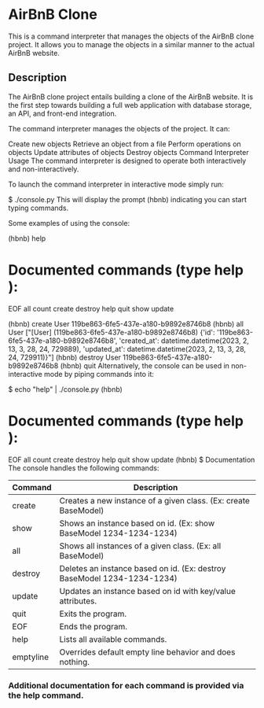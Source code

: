 # AirBnB Clone

This is a command interpreter that manages the objects of the AirBnB clone project. It allows you to manage the objects in a similar manner to the actual AirBnB website.

## Description

The AirBnB clone project entails building a clone of the AirBnB website. It is the first step towards building a full web application with database storage, an API, and front-end integration.

The command interpreter manages the objects of the project. It can:

Create new objects
Retrieve an object from a file
Perform operations on objects
Update attributes of objects
Destroy objects
Command Interpreter Usage
The command interpreter is designed to operate both interactively and non-interactively.

To launch the command interpreter in interactive mode simply run:

$ ./console.py
This will display the prompt (hbnb) indicating you can start typing commands.

Some examples of using the console:


(hbnb) help

Documented commands (type help <topic>):
========================================
EOF  all  count  create  destroy  help  quit  show  update

(hbnb) create User
119be863-6fe5-437e-a180-b9892e8746b8
(hbnb) all User
["[User] (119be863-6fe5-437e-a180-b9892e8746b8) {'id': '119be863-6fe5-437e-a180-b9892e8746b8', 'created_at': datetime.datetime(2023, 2, 13, 3, 28, 24, 729889), 'updated_at': datetime.datetime(2023, 2, 13, 3, 28, 24, 729911)}"]
(hbnb) destroy User 119be863-6fe5-437e-a180-b9892e8746b8
(hbnb) quit
Alternatively, the console can be used in non-interactive mode by piping commands into it:


$ echo "help" | ./console.py 
(hbnb)

Documented commands (type help <topic>):
========================================
EOF  all  count  create  destroy  help  quit  show  update
(hbnb)
$
Documentation
The console handles the following commands:

| Command | Description |
| ---- | ---- |
| create | Creates a new instance of a given class. (Ex: create BaseModel) |
| show | Shows an instance based on id. (Ex: show BaseModel 1234-1234-1234) |
| all | Shows all instances of a given class. (Ex: all BaseModel) |
| destroy | Deletes an instance based on id. (Ex: destroy BaseModel 1234-1234-1234) |
| update | Updates an instance based on id with key/value attributes. |
| quit | Exits the program. |
| EOF | Ends the program. |
| help | Lists all available commands. |
| emptyline | Overrides default empty line behavior and does nothing. |


### Additional documentation for each command is provided via the help command.